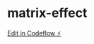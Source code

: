# matrix-effect

[Edit in Codeflow ⚡️](https://stackblitz.com/~/github.com/gonzalote99/matrix-effect)